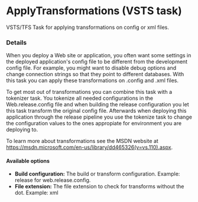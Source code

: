 # ApplyTransformations (VSTS task)
VSTS/TFS Task for applying transformations on config or xml files.


### Details
When you deploy a Web site or application, you often want some settings in the deployed application's config file to be different from the development config file. For example, you might want to disable debug options and change connection strings so that they point to different databases.
With this task you can apply these transformations on .config and .xml files.

To get most out of transformations you can combine this task with a tokenizer task. You tokenize all needed configurations in the Web.release.config file and when building the
release configuration you let this task transform the original config file. Afterwards when deploying this application through the release pipeline you
use the tokenize task to change the configuration values to the ones appropiate for environment you are deploying to.

To learn more about transformations see the MSDN website at https://msdn.microsoft.com/en-us/library/dd465326(v=vs.110).aspx.


#### Available options
* **Build configuration:** The build or transform configuration. Example: release for web.release.config.
* **File extension:** The file extension to check for transforms without the dot. Example: xml